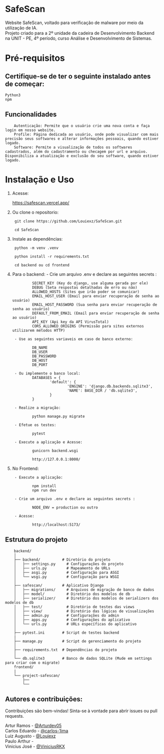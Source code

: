 # SafeScan

Website SafeScan, voltado para verificação de malware por meio da utilização de IA.<br>
Projeto criado para a 2º unidade da cadeira de Desenvolvimento Backend na UNIT - PE, 4º período, curso Análise e Desenvolvimento de Sistemas.

# Pré-requisitos
## Certifique-se de ter o seguinte instalado antes de começar:

    Python3
    npm

## Funcionalidades

        Autenticação: Permite que o usuário crie uma nova conta e faça login em nosso website.
        Profile: Página dedicada ao usuário, onde pode visualizar com mais precisão seus softwares e alterar informações pessoais, quando estiver logado.
        Software: Permite a visualização de todos os softwares cadastrados, além do cadastramento ou checagem por url e arquivo. Disponibiliza a atualização e exclusão do seu software, quando estiver logado.

# Instalação e Uso

1. Acesse:

    https://safescan.vercel.app/

2. Ou clone o repositorio:

        git clone https://github.com/Louiexz/SafeScan.git

        cd SafeScan

3. Instale as dependências:

        python -m venv .venv

        python install -r requirements.txt

        cd backend ou cd frontend

4. Para o backend:
        - Crie um arquivo .env e declare as seguintes secrets :

                SECRET_KEY (Key do django, use alguma gerada por ele)
                DEBUG (Seta respostas detalhadas de erro ou não)
                ALLOWED_HOSTS (Sites que irão poder se comunicar)
                EMAIL_HOST_USER (Email para enviar recuperação de senha ao usuário)
                EMAIL_HOST_PASSWORD (Sua senha para enviar recuperação de senha ao usuário)
                DEFAULT_FROM_EMAIL (Email para enviar recuperação de senha ao usuário)
                API_KEY (Api key da API VirusTotal)
                CORS_ALLOWED_ORIGINS (Permissão para sites externos utilizarem métodos HTTP)
        
        - Use as seguintes variaveis em caso de banco externo:
        
                DB_NAME 
                DB_USER
                DB_PASSWORD
                DB_HOST
                DB_PORT
        
        - Ou implemente o banco local:
                DATABASES = {
                        'default': {
                                'ENGINE': 'django.db.backends.sqlite3',
                                'NAME': BASE_DIR / 'db.sqlite3',
                        }
                }        

        - Realize a migração:

                python manage.py migrate
        
        - Efetue os testes:

                pytest

        - Execute a aplicação e Acesse:
        
                gunicorn backend.wsgi

                http://127.0.0.1:8000/

5. No Frontend:

        - Execute a aplicação:

                npm install
                npm run dev
        
        - Crie um arquivo .env e declare as seguintes secrets :

                NODE_ENV = production ou outro
        
        - Acesse:

                http://localhost:5173/


## Estrutura do projeto

        backend/
        │
        ├── backend/          # Diretório do projeto
        │   ├── settings.py     # Configurações do projeto
        │   ├── urls.py         # Mapeamento de URLs
        │   ├── asgi.py         # Configuração para ASGI
        │   └── wsgi.py         # Configuração para WSGI
        │
        ├── safescan/         # Aplicativo Django
        │   ├── migrations/     # Arquivos de migração de banco de dados
        │   ├── model/          # Diretório dos modelos de db
        │   ├── serializer/     # Diretório dos modelos de serializers dos modelos de db
        │   ├── test/           # Diretório de testes das views
        │   ├── view/           # Diretório das lógicas de visualizações
        │   ├── admin.py        # Configurações do admin
        │   ├── apps.py         # Configurações do aplicativo
        │   └── urls.py         # URLs específicas do aplicativo
        │
        ├── pytest.ini        # Script de testes backend
        |
        ├── manage.py         # Script de gerenciamento do projeto
        │
        ├── requirements.txt  # Dependências do projeto
        │
        └── db.sqlite3        # Banco de dados SQLite (Mude em settings para criar com o migrate)
        frontend/
        |
        └── project-safescan/
            ├──
            └──
          
## Autores e contribuições:
Contribuições são bem-vindas! Sinta-se à vontade para abrir issues ou pull requests.

Artur Ramos - [@Arturdev05](https://github.com/Arturdev05)<br>
Carlos Eduardo - [@carlos-1ima](https://github.com/carlos-1ima)<br>
Luiz Augusto - [@Louiexz](https://github.com/Louiexz)<br>
Paulo Arthur -<br>
Vinicius José - [@ViniciusRKX](https://github.com/ViniciusRKX)
